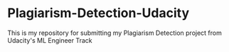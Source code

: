 # Plagiarism-Detection-Udacity
This is my repository for submitting my Plagiarism Detection project from Udacity's ML Engineer Track
